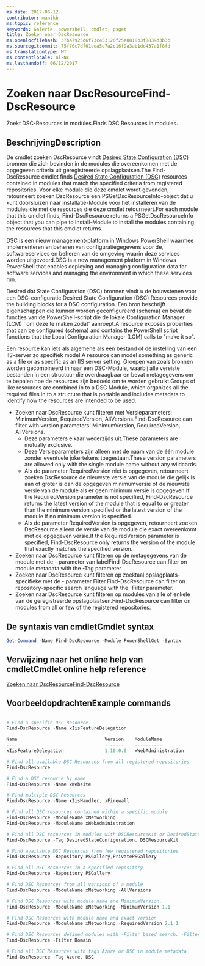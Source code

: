 ```yaml
---
ms.date: 2017-06-12
contributor: manikb
ms.topic: reference
keywords: Galerie, powershell, cmdlet, psget
title: Zoeken naar DscResource
ms.openlocfilehash: 37ba7925d6f73c453126f25e0818b3f8839d3b3b
ms.sourcegitcommit: 75f70c7df01eea5e7a2c16f9a3ab1dd437a1f8fd
ms.translationtype: MT
ms.contentlocale: nl-NL
ms.lasthandoff: 06/12/2017
---
```

# <a name="find-dscresource"></a><span data-ttu-id="ee35b-103">Zoeken naar DscResource</span><span class="sxs-lookup"><span data-stu-id="ee35b-103">Find-DscResource</span></span>

<span data-ttu-id="ee35b-104">Zoekt DSC-Resources in modules.</span><span class="sxs-lookup"><span data-stu-id="ee35b-104">Finds DSC Resources in modules.</span></span>

## <a name="description"></a><span data-ttu-id="ee35b-105">Beschrijving</span><span class="sxs-lookup"><span data-stu-id="ee35b-105">Description</span></span>

<span data-ttu-id="ee35b-106">De cmdlet zoeken DscResource vindt [Desired State Configuration (DSC)](https://msdn.microsoft.com/en-us/PowerShell/dsc/overview) bronnen die zich bevinden in de modules die overeenkomen met de opgegeven criteria uit geregistreerde opslagplaatsen.</span><span class="sxs-lookup"><span data-stu-id="ee35b-106">The Find-DscResource cmdlet finds [Desired State Configuration (DSC)](https://msdn.microsoft.com/en-us/PowerShell/dsc/overview) resources contained in modules that match the specified criteria from registered repositories.</span></span>
<span data-ttu-id="ee35b-107">Voor elke module die deze cmdlet wordt gevonden, retourneert zoeken DscResource een PSGetDscResourceInfo-object dat u kunt doorsluizen naar installatie-Module voor het installeren van de modules die met de resources die deze cmdlet retourneert.</span><span class="sxs-lookup"><span data-stu-id="ee35b-107">For each module that this cmdlet finds, Find-DscResource returns a PSGetDscResourceInfo object that you can pipe to Install-Module to install the modules containing the resources that this cmdlet returns.</span></span>

<span data-ttu-id="ee35b-108">DSC is een nieuw management-platform in Windows PowerShell waarmee implementeren en beheren van configuratiegegevens voor de, softwareservices en beheren van de omgeving waarin deze services worden uitgevoerd.</span><span class="sxs-lookup"><span data-stu-id="ee35b-108">DSC is a new management platform in Windows PowerShell that enables deploying and managing configuration data for software services and managing the environment in which these services run.</span></span>

<span data-ttu-id="ee35b-109">Desired dat State Configuration (DSC) bronnen vindt u de bouwstenen voor een DSC-configuratie.</span><span class="sxs-lookup"><span data-stu-id="ee35b-109">Desired State Configuration (DSC) Resources provide the building blocks for a DSC configuration.</span></span> <span data-ttu-id="ee35b-110">Een bron beschrijft eigenschappen die kunnen worden geconfigureerd (schema) en bevat de functies van de PowerShell-script die de lokale Configuration Manager (LCM) ' om deze te maken zodat' aanroept.</span><span class="sxs-lookup"><span data-stu-id="ee35b-110">A resource exposes properties that can be configured (schema) and contains the PowerShell script functions that the Local Configuration Manager (LCM) calls to "make it so".</span></span>

<span data-ttu-id="ee35b-111">Een resource kan iets als algemene als een bestand of de instelling van een IIS-server zo specifiek model.</span><span class="sxs-lookup"><span data-stu-id="ee35b-111">A resource can model something as generic as a file or as specific as an IIS server setting.</span></span> <span data-ttu-id="ee35b-112">Groepen van zoals bronnen worden gecombineerd in naar een DSC-Module, waarbij alle vereiste bestanden in een structuur die overdraagbaar en bevat metagegevens om te bepalen hoe de resources zijn bedoeld om te worden gebruikt.</span><span class="sxs-lookup"><span data-stu-id="ee35b-112">Groups of like resources are combined in to a DSC Module, which organizes all the required files in to a structure that is portable and includes metadata to identify how the resources are intended to be used.</span></span>

- <span data-ttu-id="ee35b-113">Zoeken naar DscResource kunt filteren met Versieparameters: MinimumVersion, RequiredVersion, AllVersions.</span><span class="sxs-lookup"><span data-stu-id="ee35b-113">Find-DscResource can filter with version parameters: MinimumVersion, RequiredVersion, AllVersions.</span></span>
  - <span data-ttu-id="ee35b-114">Deze parameters elkaar wederzijds uit.</span><span class="sxs-lookup"><span data-stu-id="ee35b-114">These parameters are mutually exclusive.</span></span>
  - <span data-ttu-id="ee35b-115">Deze Versieparameters zijn alleen met de naam van de één module zonder eventuele jokertekens toegestaan.</span><span class="sxs-lookup"><span data-stu-id="ee35b-115">These version parameters are allowed only with the single module name without any wildcards.</span></span>
  - <span data-ttu-id="ee35b-116">Als de parameter RequiredVersion niet is opgegeven, retourneert zoeken DscResource de nieuwste versie van de module die gelijk is aan of groter is dan de opgegeven minimumversie of de nieuwste versie van de module als er geen minimum versie is opgegeven.</span><span class="sxs-lookup"><span data-stu-id="ee35b-116">If the RequiredVersion parameter is not specified, Find-DscResource returns the latest version of the module that is equal to or greater than the minimum version specified or the latest version of the module if no minimum version is specified.</span></span>
  - <span data-ttu-id="ee35b-117">Als de parameter RequiredVersion is opgegeven, retourneert zoeken DscResource alleen de versie van de module die exact overeenkomt met de opgegeven versie.</span><span class="sxs-lookup"><span data-stu-id="ee35b-117">If the RequiredVersion parameter is specified, Find-DscResource only returns the version of the module that exactly matches the specified version.</span></span>
- <span data-ttu-id="ee35b-118">Zoeken naar DscResource kunt filteren op de metagegevens van de module met de - parameter van label</span><span class="sxs-lookup"><span data-stu-id="ee35b-118">Find-DscResource can filter on module metadata with the -Tag parameter</span></span>
- <span data-ttu-id="ee35b-119">Zoeken naar DscResource kunt filteren op zoektaal opslagplaats-specifieke met de - parameter Filter.</span><span class="sxs-lookup"><span data-stu-id="ee35b-119">Find-DscResource can filter on repository-specific search language with the -Filter parameter.</span></span>
- <span data-ttu-id="ee35b-120">Zoeken naar DscResource kunt filteren op modules van alle of enkele van de geregistreerde opslagplaatsen.</span><span class="sxs-lookup"><span data-stu-id="ee35b-120">Find-DscResource can filter on modules from all or few of the registered repositories.</span></span>

## <a name="cmdlet-syntax"></a><span data-ttu-id="ee35b-121">De syntaxis van cmdlet</span><span class="sxs-lookup"><span data-stu-id="ee35b-121">Cmdlet syntax</span></span>
```powershell
Get-Command -Name Find-DscResource -Module PowerShellGet -Syntax
```

## <a name="cmdlet-online-help-reference"></a><span data-ttu-id="ee35b-122">Verwijzing naar het online help van cmdlet</span><span class="sxs-lookup"><span data-stu-id="ee35b-122">Cmdlet online help reference</span></span>

[<span data-ttu-id="ee35b-123">Zoeken naar DscResource</span><span class="sxs-lookup"><span data-stu-id="ee35b-123">Find-DscResource</span></span>](http://go.microsoft.com/fwlink/?LinkId=517196)

## <a name="example-commands"></a><span data-ttu-id="ee35b-124">Voorbeeldopdrachten</span><span class="sxs-lookup"><span data-stu-id="ee35b-124">Example commands</span></span>
```powershell

# Find a specific DSC Resource
Find-DscResource -Name xIisFeatureDelegation

Name                                Version    ModuleName                          Repository
----                                -------    ----------                          ----------
xIisFeatureDelegation               1.10.0.0   xWebAdministration                  PSGallery

# Find all available DSC Resources from all registered repositories
Find-DscResource

# Find a DSC resource by name
Find-DscResource -Name xWebsite

# Find multiple DSC Resources
Find-DscResource -Name xIisHandler, xFirewall

# Find all DSC resources contained within a specific module
Find-DscResource -ModuleName xNetworking
Find-DscResource -ModuleName xWebAdministration

# Find all DSC resources in modules with DSCResourceKit or DesiredStateConfiguration
Find-DscResource -Tag DesiredStateConfiguration, DSCResourceKit

# Find available DSC Resources from few registered repositories
Find-DscResource -Repository PSGallery,PrivatePSGallery

# Find all DSC Resources in a specified repository
Find-DscResource -Repository PSGallery

# Find DSC Resources from all versions of a module
Find-DscResource -ModuleName xNetworking -AllVersions

# Find DSC Resources with module name and MinimumVersion.
Find-DscResource -ModuleName xNetworking -MinimumVersion 1.1

# Find DSC Resources with module name and exact version
Find-DscResource -ModuleName xNetworking -RequiredVersion 2.1.1

# Find DSC Resources defined modules with -Filter based search. -Filter searches in description and module names
Find-DscResource -Filter Domain

# Find all DSC Resources with tags Azure or DSC in module metadata
Find-DscResource -Tag Azure, DSC

```

